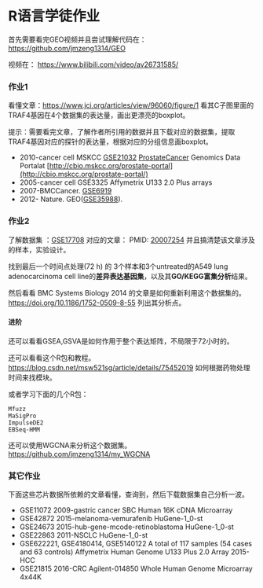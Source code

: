 # R语言学徒作业

首先需要看完GEO视频并且尝试理解代码在：https://github.com/jmzeng1314/GEO 

视频在： <https://www.bilibili.com/video/av26731585/>

### 作业1 

看懂文章：https://www.jci.org/articles/view/96060/figure/1  看其C子图里面的TRAF4基因在4个数据集的表达量，画出更漂亮的boxplot。

提示：需要看完文章，了解作者所引用的数据并且下载对应的数据集，提取TRAF4基因对应的探针的表达量，根据对应的分组信息画boxplot。

- 2010-cancer cell MSKCC [GSE21032](https://www.ncbi.nlm.nih.gov/geo/query/acc.cgi?acc=GSE21032)    [ProstateCancer](https://www.sciencedirect.com/topics/medicine-and-dentistry/prostate-cancer) Genomics Data Portalat [http://cbio.mskcc.org/prostate-portal](http://cbio.mskcc.org/prostate-portal/)  
- 2005-cancer cell GSE3325 Affymetrix U133 2.0 Plus arrays 
- 2007-BMCCancer. [GSE6919](https://www.ncbi.nlm.nih.gov/geo/query/acc.cgi?acc=GSE6919) 
- 2012- Nature.  GEO([GSE35988](https://www.ncbi.nlm.nih.gov/geo/query/acc.cgi?acc=GSE35988)).

### 作业2

了解数据集 ：[GSE17708](https://www.ncbi.nlm.nih.gov/geo/query/acc.cgi?acc=GSE17708) 对应的文章： PMID: [20007254](https://www.ncbi.nlm.nih.gov/pubmed/20007254) 并且搞清楚该文章涉及的样本，实验设计。

找到最后一个时间点处理(72 h) 的 3个样本和3个untreated的A549 lung adenocarcinoma cell line的**差异表达基因集**，以及其**GO/KEGG富集分析**结果。

然后看看 BMC Systems Biology 2014 的文章是如何重新利用这个数据集的。  <https://doi.org/10.1186/1752-0509-8-55> 列出其分析点。

#### 进阶

还可以看看GSEA,GSVA是如何作用于整个表达矩阵，不局限于72小时的。

还可以看看这个R包和教程。https://blog.csdn.net/msw521sg/article/details/75452019  如何根据药物处理时间来找模块。

或者学习下面的几个R包：

```
Mfuzz
MaSigPro
ImpulseDE2
EBSeq-HMM
```

还可以使用WGCNA来分析这个数据集。https://github.com/jmzeng1314/my_WGCNA  

### 其它作业

下面这些芯片数据所依赖的文章看懂，查询到，然后下载数据集自己分析一波。

- GSE11072  2009-gastric cancer SBC Human 16K cDNA Microarray
- GSE42872 2015-melanoma-vemurafenib HuGene-1_0-st 
- GSE24673 2015-hub-gene-mcode-retinoblastoma  HuGene-1_0-st 
- GSE22863  2011-NSCLC HuGene-1_0-st 
- GSE622221, GSE4180414, GSE5140122 A total of 117 samples (54 cases and 63 controls) Affymetrix Human Genome U133 Plus 2.0 Array  2015-HCC
- GSE21815  2016-CRC Agilent-014850 Whole Human Genome Microarray 4x44K

 



